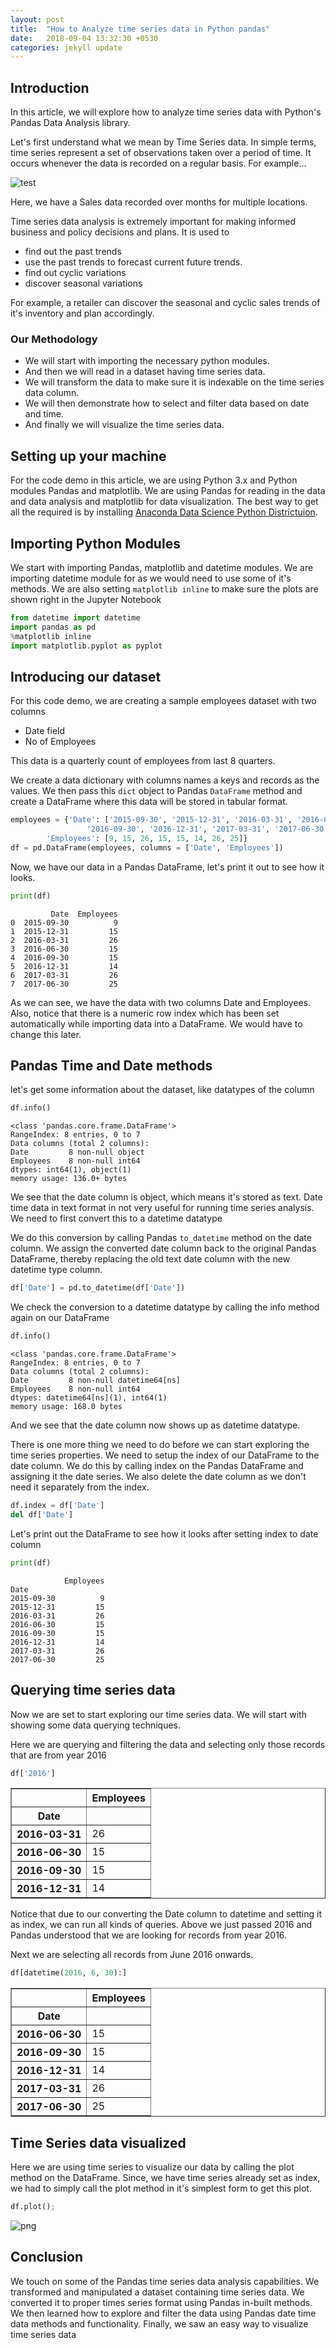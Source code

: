 ```yaml
---
layout: post
title:  "How to Analyze time series data in Python pandas"
date:   2018-09-04 13:32:30 +0530
categories: jekyll update
---
```

## Introduction

In this article, we will explore how to analyze time series data with Python's Pandas Data Analysis library. 

Let's first understand what we mean by Time Series data. In simple terms, time series represent a set of observations taken over a period of time. It occurs whenever the data is recorded on a regular basis. For example...

![test](/assets/images/example-data.png)

Here, we have a Sales data recorded over months for multiple locations.

Time series data analysis is extremely important for making informed  business and policy decisions and plans. It is used to 

* find out the past trends
* use the past trends to forecast current future trends.
* find out cyclic variations 
* discover seasonal variations 

For example, a retailer can discover the seasonal and cyclic sales trends of it's inventory and plan accordingly.

### Our Methodology

* We will start with importing the necessary python modules. 
* And then we will read in a dataset having time series data. 
* We will transform the data to make sure it is indexable on the time series data column. 
* We will then demonstrate how to select and filter data based on date and time. 
* And finally we will visualize the time series data.

## Setting up your machine

For the code demo in this article, we are using Python 3.x and Python modules Pandas and matplotlib. We are using Pandas for reading in the data and data analysis and matplotlib for data visualization. The best way to get all the required is by installing [Anaconda Data Science Python Districtuion](https://www.continuum.io/downloads).

## Importing Python Modules

We start with importing Pandas, matplotlib and datetime modules. We are importing datetime module for as we would need to use some of it's methods. We are also setting `matplotlib inline` to make sure the plots are shown right in the Jupyter Notebook


```python
from datetime import datetime
import pandas as pd
%matplotlib inline
import matplotlib.pyplot as pyplot
```

## Introducing our dataset

For this code demo, we are creating a sample employees dataset with two columns
- Date field
- No of Employees 

This data is a quarterly count of employees from last 8 quarters.

We create a data dictionary with columns names a keys and records as the values. We then pass this `dict` object to Pandas `DataFrame` method and create a DataFrame where this data will be stored in tabular format. 


```python
employees = {'Date': ['2015-09-30', '2015-12-31', '2016-03-31', '2016-06-30', 
                 '2016-09-30', '2016-12-31', '2017-03-31', '2017-06-30'],
        'Employees': [9, 15, 26, 15, 15, 14, 26, 25]}
df = pd.DataFrame(employees, columns = ['Date', 'Employees'])
```

Now, we have our data in a Pandas DataFrame, let's print it out to see how it looks.


```python
print(df)
```

             Date  Employees
    0  2015-09-30          9
    1  2015-12-31         15
    2  2016-03-31         26
    3  2016-06-30         15
    4  2016-09-30         15
    5  2016-12-31         14
    6  2017-03-31         26
    7  2017-06-30         25


As we can see, we have the data with two columns Date and Employees. Also, notice that there is a numeric row index which has been set automatically while importing data into a DataFrame. We would have to change this later.


## Pandas Time and Date methods

let's get some information about the dataset, like datatypes of the column


```python
df.info()
```

    <class 'pandas.core.frame.DataFrame'>
    RangeIndex: 8 entries, 0 to 7
    Data columns (total 2 columns):
    Date         8 non-null object
    Employees    8 non-null int64
    dtypes: int64(1), object(1)
    memory usage: 136.0+ bytes


We see that the date column is object, which means it's stored as text. Date time data in text format in not very useful for running time series analysis. We need to first convert this to a datetime datatype

We do this conversion by calling Pandas `to_datetime` method on the date column. We assign the converted date column back to the original Pandas DataFrame, thereby replacing the old text date column with the new datetime type column. 


```python
df['Date'] = pd.to_datetime(df['Date'])
```

We check the conversion to a datetime datatype by calling the info method again on our DataFrame


```python
df.info()
```

    <class 'pandas.core.frame.DataFrame'>
    RangeIndex: 8 entries, 0 to 7
    Data columns (total 2 columns):
    Date         8 non-null datetime64[ns]
    Employees    8 non-null int64
    dtypes: datetime64[ns](1), int64(1)
    memory usage: 168.0 bytes


And we see that the date column now shows up as datetime datatype.

There is one more thing we need to do before we can start exploring the time series properties. We need to setup the index of our DataFrame to the date column. We do this by calling index on the Pandas DataFrame and assigning it the date series. We also delete the date column as we don't need it separately from the index.


```python
df.index = df['Date']
del df['Date']
```

Let's print out the DataFrame to see how it looks after setting index to date column


```python
print(df)
```

                Employees
    Date                 
    2015-09-30          9
    2015-12-31         15
    2016-03-31         26
    2016-06-30         15
    2016-09-30         15
    2016-12-31         14
    2017-03-31         26
    2017-06-30         25


## Querying time series data

Now we are set to start exploring our time series data. We will start with showing some data querying techniques. 

Here we are querying and filtering the data and selecting only those records that are from year 2016


```python
df['2016']
```




<div>
<table border="1" class="dataframe">
  <thead>
    <tr style="text-align: right;">
      <th></th>
      <th>Employees</th>
    </tr>
    <tr>
      <th>Date</th>
      <th></th>
    </tr>
  </thead>
  <tbody>
    <tr>
      <th>2016-03-31</th>
      <td>26</td>
    </tr>
    <tr>
      <th>2016-06-30</th>
      <td>15</td>
    </tr>
    <tr>
      <th>2016-09-30</th>
      <td>15</td>
    </tr>
    <tr>
      <th>2016-12-31</th>
      <td>14</td>
    </tr>
  </tbody>
</table>
</div>



Notice that due to our converting the Date column to datetime and setting it as index, we can run all kinds of queries. Above we just passed 2016 and Pandas understood that we are looking for records from year 2016. 

Next we are selecting all records from June 2016 onwards.


```python
df[datetime(2016, 6, 30):]
```




<div>
<table border="1" class="dataframe">
  <thead>
    <tr style="text-align: right;">
      <th></th>
      <th>Employees</th>
    </tr>
    <tr>
      <th>Date</th>
      <th></th>
    </tr>
  </thead>
  <tbody>
    <tr>
      <th>2016-06-30</th>
      <td>15</td>
    </tr>
    <tr>
      <th>2016-09-30</th>
      <td>15</td>
    </tr>
    <tr>
      <th>2016-12-31</th>
      <td>14</td>
    </tr>
    <tr>
      <th>2017-03-31</th>
      <td>26</td>
    </tr>
    <tr>
      <th>2017-06-30</th>
      <td>25</td>
    </tr>
  </tbody>
</table>
</div>



## Time Series data visualized

Here we are using time series to visualize our data by calling the plot method on the DataFrame. Since, we have time series already set as index, we had to simply call the plot method in it's simplest form to get this plot.


```python
df.plot();
```


![png](/assets/images/output_22_0.png)


## Conclusion

We touch on some of the Pandas time series data analysis capabilities. We transformed and manipulated a dataset containing time series data. We converted it to proper times series format using Pandas in-built methods. We then learned how to explore and filter the data using Pandas date time data methods and functionality. Finally, we saw an easy way to visualize time series data
